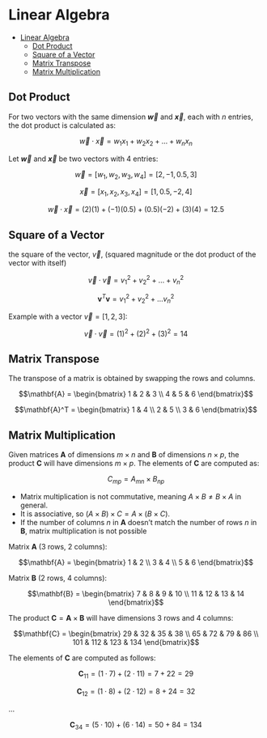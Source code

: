 # Linear Algebra

- [Linear Algebra](#linear-algebra)
  - [Dot Product](#dot-product)
  - [Square of a Vector](#square-of-a-vector)
  - [Matrix Transpose](#matrix-transpose)
  - [Matrix Multiplication](#matrix-multiplication)


## Dot Product
For two vectors with the same dimension **$\vec{w}$** and **$\vec{x}$**, each with $n$ entries, the dot product is calculated as:

```math
\vec{w} \cdot \vec{x} = w_1x_1 + w_2x_2 + \dots + w_nx_n
```

Let **$\vec{w}$** and **$\vec{x}$** be two vectors with 4 entries:

```math
\vec{w} = [w_1, w_2, w_3, w_4] = [2, -1, 0.5, 3]
```

```math
\vec{x} = [x_1, x_2, x_3, x_4] = [1, 0.5, -2, 4]
```

```math
\vec{w} \cdot \vec{x} = (2)(1) + (-1)(0.5) + (0.5)(-2) + (3)(4) = 12.5
```

## Square of a Vector
the square of the vector, $\vec{v}$,  (squared magnitude or the dot product of the vector with itself)

```math
\vec{v} \cdot \vec{v} = v_1^2 + v_2^2 + \dots + v_n^2
```

```math
\mathbf{v}^T \mathbf{v} = v_1^2 + v_2^2 + \dots v_n^2
```

Example with a vector $\vec{v} = [1, 2, 3]$:

```math
\vec{v} \cdot \vec{v} = (1)^2 + (2)^2 + (3)^2 = 14
```

## Matrix Transpose

The transpose of a matrix is obtained by swapping the rows and columns.

```math
\mathbf{A} =
\begin{bmatrix}
1 & 2 & 3 \\
4 & 5 & 6
\end{bmatrix}
```

```math
\mathbf{A}^T =
\begin{bmatrix}
1 & 4 \\
2 & 5 \\
3 & 6
\end{bmatrix}
```

## Matrix Multiplication

Given matrices $\mathbf{A}$ of dimensions $m \times n$ and $\mathbf{B}$ of dimensions $n \times p$, the product $\mathbf{C}$ will have dimensions $m \times p$. The elements of $\mathbf{C}$ are computed as:

```math
C_{mp} = A_{mn} \times B_{np}
```

- Matrix multiplication is not commutative, meaning $A \times B \neq B \times A$ in general.
- It is associative, so $(A \times B) \times C = A \times (B \times C)$.
- If the number of columns $n$ in $\mathbf{A}$ doesn’t match the number of rows $n$ in $\mathbf{B}$, matrix multiplication is not possible

Matrix $\mathbf{A}$ (3 rows, 2 columns):

```math
\mathbf{A} =
\begin{bmatrix}
1 & 2 \\
3 & 4 \\
5 & 6
\end{bmatrix}
```

Matrix $\mathbf{B}$ (2 rows, 4 columns):

```math
\mathbf{B} =
\begin{bmatrix}
7 & 8 & 9 & 10 \\
11 & 12 & 13 & 14
\end{bmatrix}
```

The product $\mathbf{C} = \mathbf{A} \times \mathbf{B}$ will have dimensions 3 rows and 4 columns:

```math
\mathbf{C} =
\begin{bmatrix}
29 & 32 & 35 & 38 \\
65 & 72 & 79 & 86 \\
101 & 112 & 123 & 134
\end{bmatrix}
```

The elements of $\mathbf{C}$ are computed as follows:

```math
\mathbf{C}_{11} = (1 \cdot 7) + (2 \cdot 11) = 7 + 22 = 29
```

```math
\mathbf{C}_{12} = (1 \cdot 8) + (2 \cdot 12) = 8 + 24 = 32
```

...

```math
\mathbf{C}_{34} = (5 \cdot 10) + (6 \cdot 14) = 50 + 84 = 134
```